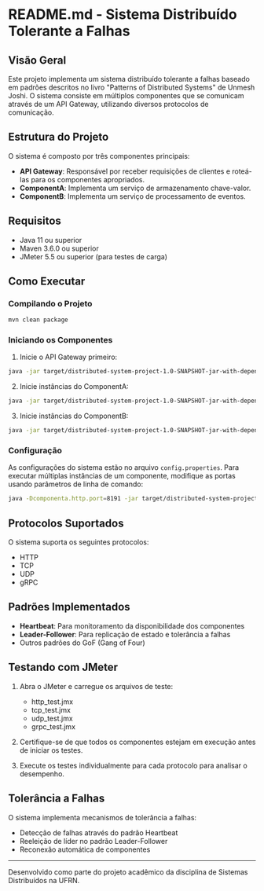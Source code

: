 # README.md - Sistema Distribuído Tolerante a Falhas

## Visão Geral
Este projeto implementa um sistema distribuído tolerante a falhas baseado em padrões descritos no livro "Patterns of Distributed Systems" de Unmesh Joshi. O sistema consiste em múltiplos componentes que se comunicam através de um API Gateway, utilizando diversos protocolos de comunicação.

## Estrutura do Projeto
O sistema é composto por três componentes principais:
- **API Gateway**: Responsável por receber requisições de clientes e roteá-las para os componentes apropriados.
- **ComponentA**: Implementa um serviço de armazenamento chave-valor.
- **ComponentB**: Implementa um serviço de processamento de eventos.

## Requisitos
- Java 11 ou superior
- Maven 3.6.0 ou superior
- JMeter 5.5 ou superior (para testes de carga)

## Como Executar

### Compilando o Projeto
```bash
mvn clean package
```

### Iniciando os Componentes
1. Inicie o API Gateway primeiro:
```bash
java -jar target/distributed-system-project-1.0-SNAPSHOT-jar-with-dependencies.jar gateway
```

2. Inicie instâncias do ComponentA:
```bash
java -jar target/distributed-system-project-1.0-SNAPSHOT-jar-with-dependencies.jar componenta
```

3. Inicie instâncias do ComponentB:
```bash
java -jar target/distributed-system-project-1.0-SNAPSHOT-jar-with-dependencies.jar componentb
```

### Configuração
As configurações do sistema estão no arquivo `config.properties`. Para executar múltiplas instâncias de um componente, modifique as portas usando parâmetros de linha de comando:

```bash
java -Dcomponenta.http.port=8191 -jar target/distributed-system-project-1.0-SNAPSHOT-jar-with-dependencies.jar componenta
```

## Protocolos Suportados
O sistema suporta os seguintes protocolos:
- HTTP
- TCP
- UDP
- gRPC

## Padrões Implementados
- **Heartbeat**: Para monitoramento da disponibilidade dos componentes
- **Leader-Follower**: Para replicação de estado e tolerância a falhas
- Outros padrões do GoF (Gang of Four)

## Testando com JMeter
1. Abra o JMeter e carregue os arquivos de teste:
   - http_test.jmx
   - tcp_test.jmx
   - udp_test.jmx
   - grpc_test.jmx

2. Certifique-se de que todos os componentes estejam em execução antes de iniciar os testes.

3. Execute os testes individualmente para cada protocolo para analisar o desempenho.

## Tolerância a Falhas
O sistema implementa mecanismos de tolerância a falhas:
- Detecção de falhas através do padrão Heartbeat
- Reeleição de líder no padrão Leader-Follower
- Reconexão automática de componentes

---

Desenvolvido como parte do projeto acadêmico da disciplina de Sistemas Distribuídos na UFRN.